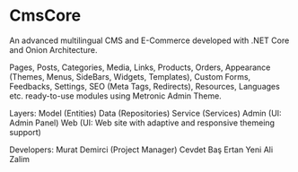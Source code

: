 # CmsCore
An advanced multilingual CMS and E-Commerce developed with .NET Core and Onion Architecture.

Pages, Posts, Categories, Media, Links, Products, Orders, Appearance (Themes, Menus, SideBars, Widgets, Templates), Custom Forms, Feedbacks, Settings, SEO (Meta Tags, Redirects), Resources, Languages etc. ready-to-use modules using Metronic Admin Theme.

Layers:
Model (Entities)
Data (Repositories)
Service (Services)
Admin (UI: Admin Panel)
Web (UI: Web site with adaptive and responsive themeing support)

Developers:
Murat Demirci (Project Manager)
Cevdet Baş
Ertan Yeni
Ali Zalim
